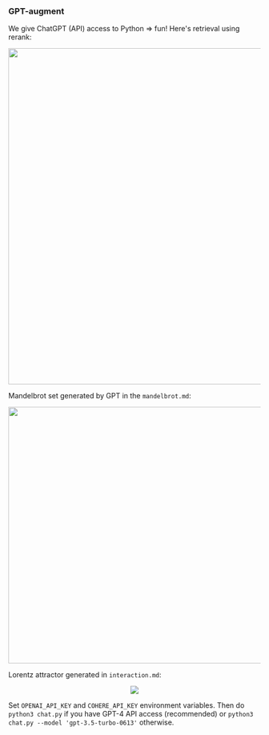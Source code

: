 ### GPT-augment

We give ChatGPT (API) access to Python => fun! Here's retrieval using rerank:

<div align='center'>
  <img width="671" src="https://github.com/okarthikb/GPT-augment/assets/86470305/4c866a95-fbb2-4fb7-b604-9afc6131c6ee">

</div>

Mandelbrot set generated by GPT in the `mandelbrot.md`:

<div align='center'>
  <img src='https://github.com/okarthikb/GPT-augment/assets/86470305/5a607034-e9fc-445f-8934-6ef1a6a7b16a' height=512 width=512/>
</div>

Lorentz attractor generated in `interaction.md`:

<div align='center'>
  <img src='https://github.com/okarthikb/GPT-augment/assets/86470305/1f1606de-594c-4e98-80c2-4cc1954280f0'/>
</div>

Set `OPENAI_API_KEY` and `COHERE_API_KEY` environment variables. Then do `python3 chat.py` if you have GPT-4 API access (recommended) or `python3 chat.py --model 'gpt-3.5-turbo-0613'` otherwise.
